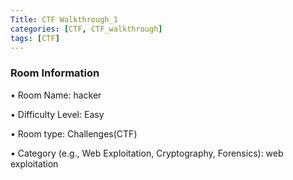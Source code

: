 ```yaml
---
Title: CTF Walkthrough_1
categories: [CTF, CTF_walkthrough]
tags: [CTF]
---
```


### Room Information

• Room Name: hacker

• Difficulty Level: Easy

• Room type:  Challenges(CTF)

• Category (e.g., Web Exploitation, Cryptography, Forensics): web exploitation